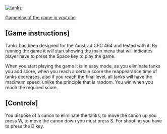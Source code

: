 ![tankz](https://user-images.githubusercontent.com/131896798/234641773-0362ccd0-76c2-4797-879f-8ca6f320ec8f.png)

<a href="http://www.youtube.com/watch?feature=player_embedded&v=-CqXz62gSLw
" target="_blank">Gameplay of the game in youtube </a>

## [Game instructions]
Tankz has been designed for the Amstrad CPC 464 and tested with it. By running the game
it will start showing the main menu that will indicates player have to press the Space key
to play the game.

When you start playing the game it is in easy mode, as you eliminate tanks you add score,
when you reach a certain score the reappearance time of tanks decreases, also if you
reach the final level, all tanks will have the maximum speed, unlike the principle that is
random. You win when you reach the required score.

## [Controls]
You dispose of a canon to eliminate the tanks, to move the canon up you press W, to move
the canon down you must press S. For shooting you have to press the D key.
